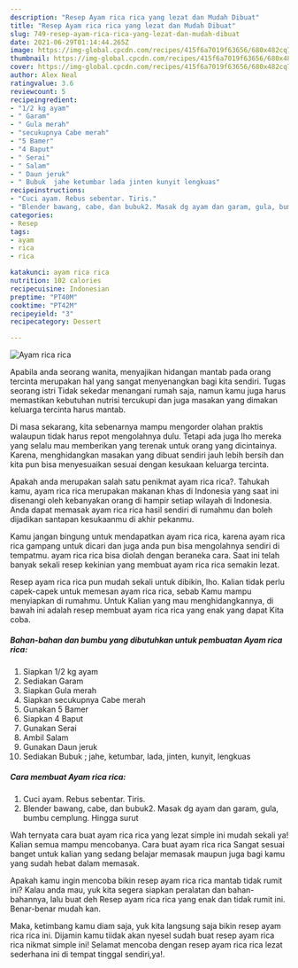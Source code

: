 ```yaml
---
description: "Resep Ayam rica rica yang lezat dan Mudah Dibuat"
title: "Resep Ayam rica rica yang lezat dan Mudah Dibuat"
slug: 749-resep-ayam-rica-rica-yang-lezat-dan-mudah-dibuat
date: 2021-06-29T01:14:44.265Z
image: https://img-global.cpcdn.com/recipes/415f6a7019f63656/680x482cq70/ayam-rica-rica-foto-resep-utama.jpg
thumbnail: https://img-global.cpcdn.com/recipes/415f6a7019f63656/680x482cq70/ayam-rica-rica-foto-resep-utama.jpg
cover: https://img-global.cpcdn.com/recipes/415f6a7019f63656/680x482cq70/ayam-rica-rica-foto-resep-utama.jpg
author: Alex Neal
ratingvalue: 3.6
reviewcount: 5
recipeingredient:
- "1/2 kg ayam"
- " Garam"
- " Gula merah"
- "secukupnya Cabe merah"
- "5 Bamer"
- "4 Baput"
- " Serai"
- " Salam"
- " Daun jeruk"
- " Bubuk  jahe ketumbar lada jinten kunyit lengkuas"
recipeinstructions:
- "Cuci ayam. Rebus sebentar. Tiris."
- "Blender bawang, cabe, dan bubuk2. Masak dg ayam dan garam, gula, bumbu cemplung. Hingga surut"
categories:
- Resep
tags:
- ayam
- rica
- rica

katakunci: ayam rica rica 
nutrition: 102 calories
recipecuisine: Indonesian
preptime: "PT40M"
cooktime: "PT42M"
recipeyield: "3"
recipecategory: Dessert

---
```



![Ayam rica rica](https://img-global.cpcdn.com/recipes/415f6a7019f63656/680x482cq70/ayam-rica-rica-foto-resep-utama.jpg)

Apabila anda seorang wanita, menyajikan hidangan mantab pada orang tercinta merupakan hal yang sangat menyenangkan bagi kita sendiri. Tugas seorang istri Tidak sekedar menangani rumah saja, namun kamu juga harus memastikan kebutuhan nutrisi tercukupi dan juga masakan yang dimakan keluarga tercinta harus mantab.

Di masa  sekarang, kita sebenarnya mampu mengorder olahan praktis walaupun tidak harus repot mengolahnya dulu. Tetapi ada juga lho mereka yang selalu mau memberikan yang terenak untuk orang yang dicintainya. Karena, menghidangkan masakan yang dibuat sendiri jauh lebih bersih dan kita pun bisa menyesuaikan sesuai dengan kesukaan keluarga tercinta. 



Apakah anda merupakan salah satu penikmat ayam rica rica?. Tahukah kamu, ayam rica rica merupakan makanan khas di Indonesia yang saat ini disenangi oleh kebanyakan orang di hampir setiap wilayah di Indonesia. Anda dapat memasak ayam rica rica hasil sendiri di rumahmu dan boleh dijadikan santapan kesukaanmu di akhir pekanmu.

Kamu jangan bingung untuk mendapatkan ayam rica rica, karena ayam rica rica gampang untuk dicari dan juga anda pun bisa mengolahnya sendiri di tempatmu. ayam rica rica bisa diolah dengan beraneka cara. Saat ini telah banyak sekali resep kekinian yang membuat ayam rica rica semakin lezat.

Resep ayam rica rica pun mudah sekali untuk dibikin, lho. Kalian tidak perlu capek-capek untuk memesan ayam rica rica, sebab Kamu mampu menyiapkan di rumahmu. Untuk Kalian yang mau menghidangkannya, di bawah ini adalah resep membuat ayam rica rica yang enak yang dapat Kita coba.

<!--inarticleads1-->

##### Bahan-bahan dan bumbu yang dibutuhkan untuk pembuatan Ayam rica rica:

1. Siapkan 1/2 kg ayam
1. Sediakan  Garam
1. Siapkan  Gula merah
1. Siapkan secukupnya Cabe merah
1. Gunakan 5 Bamer
1. Siapkan 4 Baput
1. Gunakan  Serai
1. Ambil  Salam
1. Gunakan  Daun jeruk
1. Sediakan  Bubuk ; jahe, ketumbar, lada, jinten, kunyit, lengkuas




<!--inarticleads2-->

##### Cara membuat Ayam rica rica:

1. Cuci ayam. Rebus sebentar. Tiris.
1. Blender bawang, cabe, dan bubuk2. Masak dg ayam dan garam, gula, bumbu cemplung. Hingga surut




Wah ternyata cara buat ayam rica rica yang lezat simple ini mudah sekali ya! Kalian semua mampu mencobanya. Cara buat ayam rica rica Sangat sesuai banget untuk kalian yang sedang belajar memasak maupun juga bagi kamu yang sudah hebat dalam memasak.

Apakah kamu ingin mencoba bikin resep ayam rica rica mantab tidak rumit ini? Kalau anda mau, yuk kita segera siapkan peralatan dan bahan-bahannya, lalu buat deh Resep ayam rica rica yang enak dan tidak rumit ini. Benar-benar mudah kan. 

Maka, ketimbang kamu diam saja, yuk kita langsung saja bikin resep ayam rica rica ini. Dijamin kamu tiidak akan nyesel sudah buat resep ayam rica rica nikmat simple ini! Selamat mencoba dengan resep ayam rica rica lezat sederhana ini di tempat tinggal sendiri,ya!.

